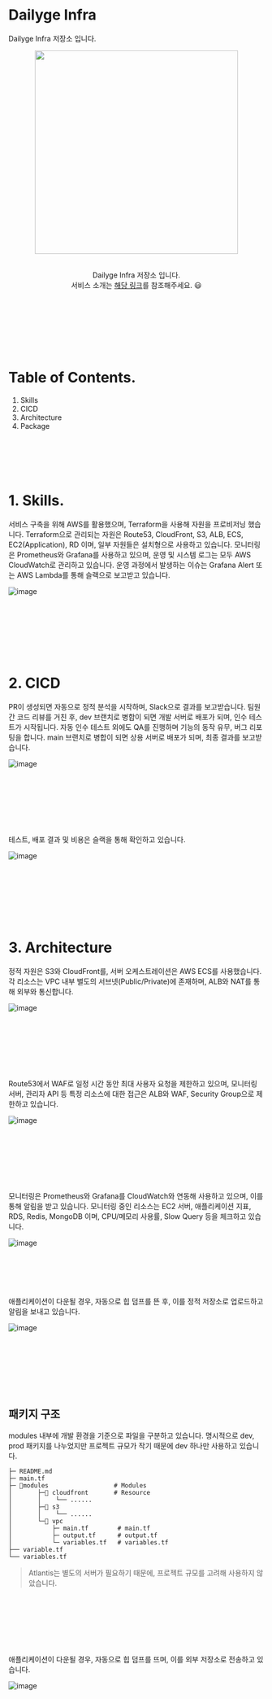 
# Dailyge Infra

Dailyge Infra 저장소 입니다. 

<div align="center">
  <img width="400" src="https://img1.daumcdn.net/thumb/R1280x0/?scode=mtistory2&fname=https%3A%2F%2Fblog.kakaocdn.net%2Fdn%2FCl3Zr%2FbtsH9tFrQxe%2F4Wd1nL8FuHANpzi9flDwBK%2Fimg.png"><br/><br/>
</div>
  
<div align="center">
  
  Dailyge Infra 저장소 입니다.  <br>
  서비스 소개는 [해당 링크]()를 참조해주세요. 😃 

</div>

<br/><br/><br/><br/><br/><br/>

# Table of Contents.

1. Skills
2. CICD
3. Architecture
4. Package


<br/><br/><br/><br/>

# 1. Skills.

서비스 구축을 위해 AWS를 활용했으며, Terraform을 사용해 자원을 프로비저닝 했습니다. Terraform으로 관리되는 자원은 Route53, CloudFront, S3, ALB, ECS, EC2(Application), RD 이며, 일부 자원들은 설치형으로 사용하고 있습니다. 모니터링은 Prometheus와 Grafana를 사용하고 있으며, 운영 및 시스템 로그는 모두 AWS CloudWatch로 관리하고 있습니다. 운영 과정에서 발생하는 이슈는 Grafana Alert 또는 AWS Lambda를 통해 슬랙으로 보고받고 있습니다.

![image](https://img1.daumcdn.net/thumb/R1280x0/?scode=mtistory2&fname=https%3A%2F%2Fblog.kakaocdn.net%2Fdn%2FbcU6So%2FbtsH8Nkm8aQ%2FEneyp26AkfimW78whEvwmK%2Fimg.png)

<br/><br/><br/><br/><br/><br/>

# 2. CICD

PR이 생성되면 자동으로 정적 분석을 시작하며, Slack으로 결과를 보고받습니다. 팀원 간 코드 리뷰를 거친 후, dev 브랜치로 병합이 되면 개발 서버로 배포가 되며, 인수 테스트가 시작됩니다. 자동 인수 테스트 외에도 QA를 진행하며 기능의 동작 유무, 버그 리포팅을 합니다. main 브랜치로 병합이 되면 상용 서버로 배포가 되며, 최종 결과를 보고받습니다.

![image](https://img1.daumcdn.net/thumb/R1280x0/?scode=mtistory2&fname=https%3A%2F%2Fblog.kakaocdn.net%2Fdn%2Fr93f9%2FbtsH8AyHS2Z%2FGkQyAVeysys35m6sR5fhA1%2Fimg.png)

<br/><br/><br/><br/><br/><br/>

테스트, 배포 결과 및 비용은 슬랙을 통해 확인하고 있습니다.

![image](https://img1.daumcdn.net/thumb/R1280x0/?scode=mtistory2&fname=https%3A%2F%2Fblog.kakaocdn.net%2Fdn%2F57TWx%2FbtsJdr7XsmA%2FfihnO93ztuKmPq960lSp71%2Fimg.png)

<br/><br/><br/><br/><br/><br/>

# 3. Architecture

정적 자원은 S3와 CloudFront를, 서버 오케스트레이션은 AWS ECS를 사용했습니다. 각 리소스는 VPC 내부 별도의 서브넷(Public/Private)에 존재하며, ALB와 NAT를 통해 외부와 통신합니다.  

![image](https://img1.daumcdn.net/thumb/R1280x0/?scode=mtistory2&fname=https%3A%2F%2Fblog.kakaocdn.net%2Fdn%2FMJrxl%2FbtsH8D9VGQD%2F3iBRoE6uo58NXsl9e2r260%2Fimg.png)

<br/><br/><br/><br/><br/><br/>

Route53에서 WAF로 일정 시간 동안 최대 사용자 요청을 제한하고 있으며, 모니터링 서버, 관리자 API 등 특정 리소스에 대한 접근은 ALB와 WAF, Security Group으로 제한하고 있습니다.

![image](https://img1.daumcdn.net/thumb/R1280x0/?scode=mtistory2&fname=https%3A%2F%2Fblog.kakaocdn.net%2Fdn%2Fmm1Pm%2FbtsJen4PTWG%2FR6WvrLH2vsZAu2Jb0x05t0%2Fimg.png)

<br/><br/><br/><br/><br/><br/>

모니터링은 Prometheus와 Grafana를 CloudWatch와 연동해 사용하고 있으며, 이를 통해 알림을 받고 있습니다. 모니터링 중인 리소스는 EC2 서버, 애플리케이션 지표, RDS, Redis, MongoDB 이며, CPU/메모리 사용률, Slow Query 등을 체크하고 있습니다.

![image]()

<br/><br/><br/><br/>

애플리케이션이 다운될 경우, 자동으로 힙 덤프를 뜬 후, 이를 정적 저장소로 업로드하고 알림을 보내고 있습니다.

![image]()

<br/><br/><br/><br/><br/><br/>

## 패키지 구조

modules 내부에 개발 환경을 기준으로 파일을 구분하고 있습니다. 명시적으로 dev, prod 패키지를 나누었지만 프로젝트 규모가 작기 때문에 dev 하나만 사용하고 있습니다. 

```shell
├─ README.md
├─ main.tf
├─ 📁modules                  # Modules
│       ├─📁 cloudfront       # Resource
│       │    └── ......
│       ├─📁 s3
│       │    └── ......
│       └─📁 vpc
│           ├─ main.tf        # main.tf
│           ├─ output.tf      # output.tf
│           └─ variables.tf   # variables.tf
├── variable.tf
└── variables.tf
```

> Atlantis는 별도의 서버가 필요하기 때문에, 프로젝트 규모를 고려해 사용하지 않았습니다.


<br/><br/><br/><br/><br/><br/>

애플리케이션이 다운될 경우, 자동으로 힙 덤프를 뜨며, 이를 외부 저장소로 전송하고 있습니다. 

![image]()
